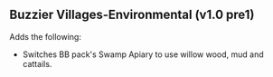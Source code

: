 ## Buzzier Villages-Environmental (v1.0 pre1)

Adds the following:

- Switches BB pack's Swamp Apiary to use willow wood, mud and cattails.
